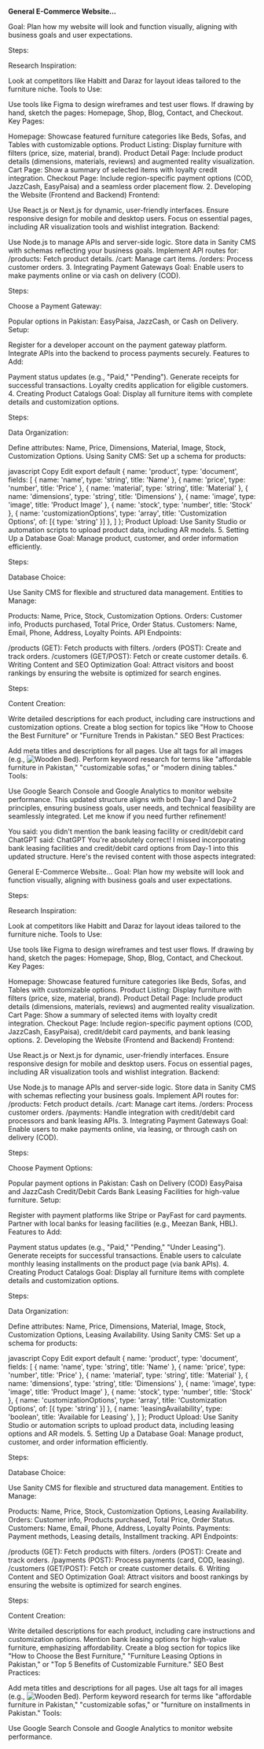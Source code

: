 **General E-Commerce Website...**

Goal: Plan how my website will look and function visually, aligning with business goals and user expectations.

Steps:

Research Inspiration:

Look at competitors like Habitt and Daraz for layout ideas tailored to the furniture niche.
Tools to Use:

Use tools like Figma to design wireframes and test user flows.
If drawing by hand, sketch the pages: Homepage, Shop, Blog, Contact, and Checkout.
Key Pages:

Homepage: Showcase featured furniture categories like Beds, Sofas, and Tables with customizable options.
Product Listing: Display furniture with filters (price, size, material, brand).
Product Detail Page: Include product details (dimensions, materials, reviews) and augmented reality visualization.
Cart Page: Show a summary of selected items with loyalty credit integration.
Checkout Page: Include region-specific payment options (COD, JazzCash, EasyPaisa) and a seamless order placement flow.
2. Developing the Website (Frontend and Backend)
Frontend:

Use React.js or Next.js for dynamic, user-friendly interfaces.
Ensure responsive design for mobile and desktop users.
Focus on essential pages, including AR visualization tools and wishlist integration.
Backend:

Use Node.js to manage APIs and server-side logic.
Store data in Sanity CMS with schemas reflecting your business goals.
Implement API routes for:
/products: Fetch product details.
/cart: Manage cart items.
/orders: Process customer orders.
3. Integrating Payment Gateways
Goal: Enable users to make payments online or via cash on delivery (COD).

Steps:

Choose a Payment Gateway:

Popular options in Pakistan: EasyPaisa, JazzCash, or Cash on Delivery.
Setup:

Register for a developer account on the payment gateway platform.
Integrate APIs into the backend to process payments securely.
Features to Add:

Payment status updates (e.g., "Paid," "Pending").
Generate receipts for successful transactions.
Loyalty credits application for eligible customers.
4. Creating Product Catalogs
Goal: Display all furniture items with complete details and customization options.

Steps:

Data Organization:

Define attributes: Name, Price, Dimensions, Material, Image, Stock, Customization Options.
Using Sanity CMS:
Set up a schema for products:

javascript
Copy
Edit
export default {
  name: 'product',
  type: 'document',
  fields: [
    { name: 'name', type: 'string', title: 'Name' },
    { name: 'price', type: 'number', title: 'Price' },
    { name: 'material', type: 'string', title: 'Material' },
    { name: 'dimensions', type: 'string', title: 'Dimensions' },
    { name: 'image', type: 'image', title: 'Product Image' },
    { name: 'stock', type: 'number', title: 'Stock' },
    { name: 'customizationOptions', type: 'array', title: 'Customization Options', of: [{ type: 'string' }] },
  ]
};
Product Upload:
Use Sanity Studio or automation scripts to upload product data, including AR models.
5. Setting Up a Database
Goal: Manage product, customer, and order information efficiently.

Steps:

Database Choice:

Use Sanity CMS for flexible and structured data management.
Entities to Manage:

Products: Name, Price, Stock, Customization Options.
Orders: Customer info, Products purchased, Total Price, Order Status.
Customers: Name, Email, Phone, Address, Loyalty Points.
API Endpoints:

/products (GET): Fetch products with filters.
/orders (POST): Create and track orders.
/customers (GET/POST): Fetch or create customer details.
6. Writing Content and SEO Optimization
Goal: Attract visitors and boost rankings by ensuring the website is optimized for search engines.

Steps:

Content Creation:

Write detailed descriptions for each product, including care instructions and customization options.
Create a blog section for topics like "How to Choose the Best Furniture" or "Furniture Trends in Pakistan."
SEO Best Practices:

Add meta titles and descriptions for all pages.
Use alt tags for all images (e.g., <img alt="Wooden Bed">).
Perform keyword research for terms like "affordable furniture in Pakistan," "customizable sofas," or "modern dining tables."
Tools:

Use Google Search Console and Google Analytics to monitor website performance.
This updated structure aligns with both Day-1 and Day-2 principles, ensuring business goals, user needs, and technical feasibility are seamlessly integrated. Let me know if you need further refinement!






You said:
you didn't mention the bank leasing facility or credit/debit card 
ChatGPT said:
ChatGPT
You're absolutely correct! I missed incorporating bank leasing facilities and credit/debit card options from Day-1 into this updated structure. Here's the revised content with those aspects integrated:

General E-Commerce Website...
Goal: Plan how my website will look and function visually, aligning with business goals and user expectations.

Steps:

Research Inspiration:

Look at competitors like Habitt and Daraz for layout ideas tailored to the furniture niche.
Tools to Use:

Use tools like Figma to design wireframes and test user flows.
If drawing by hand, sketch the pages: Homepage, Shop, Blog, Contact, and Checkout.
Key Pages:

Homepage: Showcase featured furniture categories like Beds, Sofas, and Tables with customizable options.
Product Listing: Display furniture with filters (price, size, material, brand).
Product Detail Page: Include product details (dimensions, materials, reviews) and augmented reality visualization.
Cart Page: Show a summary of selected items with loyalty credit integration.
Checkout Page: Include region-specific payment options (COD, JazzCash, EasyPaisa), credit/debit card payments, and bank leasing options.
2. Developing the Website (Frontend and Backend)
Frontend:

Use React.js or Next.js for dynamic, user-friendly interfaces.
Ensure responsive design for mobile and desktop users.
Focus on essential pages, including AR visualization tools and wishlist integration.
Backend:

Use Node.js to manage APIs and server-side logic.
Store data in Sanity CMS with schemas reflecting your business goals.
Implement API routes for:
/products: Fetch product details.
/cart: Manage cart items.
/orders: Process customer orders.
/payments: Handle integration with credit/debit card processors and bank leasing APIs.
3. Integrating Payment Gateways
Goal: Enable users to make payments online, via leasing, or through cash on delivery (COD).

Steps:

Choose Payment Options:

Popular payment options in Pakistan:
Cash on Delivery (COD)
EasyPaisa and JazzCash
Credit/Debit Cards
Bank Leasing Facilities for high-value furniture.
Setup:

Register with payment platforms like Stripe or PayFast for card payments.
Partner with local banks for leasing facilities (e.g., Meezan Bank, HBL).
Features to Add:

Payment status updates (e.g., "Paid," "Pending," "Under Leasing").
Generate receipts for successful transactions.
Enable users to calculate monthly leasing installments on the product page (via bank APIs).
4. Creating Product Catalogs
Goal: Display all furniture items with complete details and customization options.

Steps:

Data Organization:

Define attributes: Name, Price, Dimensions, Material, Image, Stock, Customization Options, Leasing Availability.
Using Sanity CMS:
Set up a schema for products:

javascript
Copy
Edit
export default {
  name: 'product',
  type: 'document',
  fields: [
    { name: 'name', type: 'string', title: 'Name' },
    { name: 'price', type: 'number', title: 'Price' },
    { name: 'material', type: 'string', title: 'Material' },
    { name: 'dimensions', type: 'string', title: 'Dimensions' },
    { name: 'image', type: 'image', title: 'Product Image' },
    { name: 'stock', type: 'number', title: 'Stock' },
    { name: 'customizationOptions', type: 'array', title: 'Customization Options', of: [{ type: 'string' }] },
    { name: 'leasingAvailability', type: 'boolean', title: 'Available for Leasing' },
  ]
};
Product Upload:
Use Sanity Studio or automation scripts to upload product data, including leasing options and AR models.
5. Setting Up a Database
Goal: Manage product, customer, and order information efficiently.

Steps:

Database Choice:

Use Sanity CMS for flexible and structured data management.
Entities to Manage:

Products: Name, Price, Stock, Customization Options, Leasing Availability.
Orders: Customer info, Products purchased, Total Price, Order Status.
Customers: Name, Email, Phone, Address, Loyalty Points.
Payments: Payment methods, Leasing details, Installment tracking.
API Endpoints:

/products (GET): Fetch products with filters.
/orders (POST): Create and track orders.
/payments (POST): Process payments (card, COD, leasing).
/customers (GET/POST): Fetch or create customer details.
6. Writing Content and SEO Optimization
Goal: Attract visitors and boost rankings by ensuring the website is optimized for search engines.

Steps:

Content Creation:

Write detailed descriptions for each product, including care instructions and customization options.
Mention bank leasing options for high-value furniture, emphasizing affordability.
Create a blog section for topics like "How to Choose the Best Furniture," "Furniture Leasing Options in Pakistan," or "Top 5 Benefits of Customizable Furniture."
SEO Best Practices:

Add meta titles and descriptions for all pages.
Use alt tags for all images (e.g., <img alt="Wooden Bed">).
Perform keyword research for terms like "affordable furniture in Pakistan," "customizable sofas," or "furniture on installments in Pakistan."
Tools:

Use Google Search Console and Google Analytics to monitor website performance.
